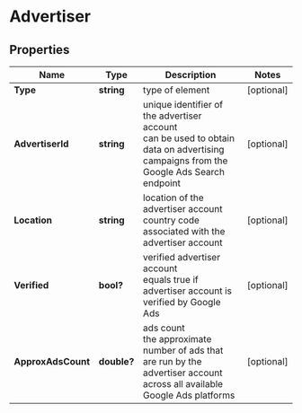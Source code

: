# Advertiser


## Properties

| Name | Type | Description | Notes |
|------------ | ------------- | ------------- | -------------|
**Type** | **string** | type of element |[optional]|
**AdvertiserId** | **string** | unique identifier of the advertiser account<br>can be used to obtain data on advertising campaigns from the Google Ads Search endpoint |[optional]|
**Location** | **string** | location of the advertiser account<br>country code associated with the advertiser account |[optional]|
**Verified** | **bool?** | verified advertiser account<br>equals true if advertiser account is verified by Google Ads |[optional]|
**ApproxAdsCount** | **double?** | ads count<br>the approximate number of ads that are run by the advertiser account across all available Google Ads platforms |[optional]|